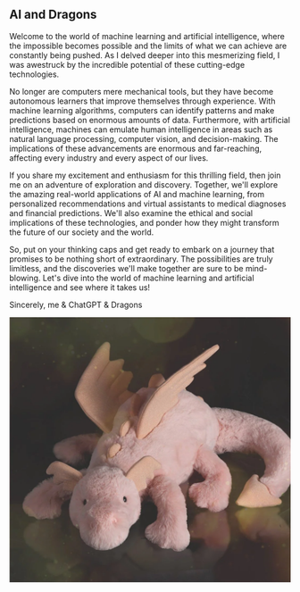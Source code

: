 ## AI and Dragons

Welcome to the world of machine learning and artificial intelligence, where the impossible becomes possible and the limits of what we can achieve are constantly being pushed. As I delved deeper into this mesmerizing field, I was awestruck by the incredible potential of these cutting-edge technologies.

No longer are computers mere mechanical tools, but they have become autonomous learners that improve themselves through experience. With machine learning algorithms, computers can identify patterns and make predictions based on enormous amounts of data. Furthermore, with artificial intelligence, machines can emulate human intelligence in areas such as natural language processing, computer vision, and decision-making. The implications of these advancements are enormous and far-reaching, affecting every industry and every aspect of our lives.

If you share my excitement and enthusiasm for this thrilling field, then join me on an adventure of exploration and discovery. Together, we'll explore the amazing real-world applications of AI and machine learning, from personalized recommendations and virtual assistants to medical diagnoses and financial predictions. We'll also examine the ethical and social implications of these technologies, and ponder how they might transform the future of our society and the world.

So, put on your thinking caps and get ready to embark on a journey that promises to be nothing short of extraordinary. The possibilities are truly limitless, and the discoveries we'll make together are sure to be mind-blowing. Let's dive into the world of machine learning and artificial intelligence and see where it takes us!

Sincerely,
me & ChatGPT & Dragons

![Image of dragons](images/onyx_DRAGON_1.png)
